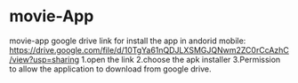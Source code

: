 # movie-App
movie-app
google drive link for install the app in andorid mobile:
https://drive.google.com/file/d/10TgYa61nQDJLXSMGJQNwm2ZC0rCcAzhC/view?usp=sharing
1.open the link 
2.choose the apk installer 
3.Permission to allow the application to download from google drive.

